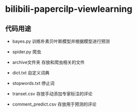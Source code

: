 # bilibili-papercilp-viewlearning

## 代码用途

* bayes.py 
训练朴素贝叶斯模型并根据模型进行预测

* spider.py
爬虫

* archive文件夹
存放和爬虫相关的文件

* dict.txt
自定义词典

* stopwords.txt
停止词

* transet.csv
存放手动添加专家标注的评论

* comment_predict.csv
存放用于预测的评论


